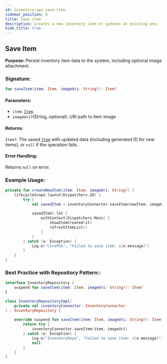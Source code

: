 ```yaml
---
id: inventory-api-save-item
sidebar_position: 4
title: Save item
description: Creates a new inventory item or updates an existing one.
hide_title: true
---
```


## Save Item

**Purpose:** Persist inventory item data to the system, including optional image attachment.

### Signature:

```kotlin
fun saveItem(item: Item, imageUri: String?): Item?
```

#### Parameters:
- `item`: [`Item`](../models/models-inventory#item).
- `imageUri?`(String, optional): URI path to item image

#### Returns:
`Item?`: The saved [`Item`](../models/models-inventory#item) with updated data (including generated ID for new items), or `null` if the operation fails.

#### Error Handling:
Returns `null` on error.

### Example Usage:
```kotlin
private fun createNewItem(item: Item, imageUri: String?) {
    lifecycleScope.launch(Dispatchers.IO) {
        try {
            val savedItem = inventoryConnector.saveItem(newItem, imageUri)
            
            savedItem?.let {
                withContext(Dispatchers.Main) {
                    showItemCreated(it)
                    refreshItemList()
                }
            }
        } catch (e: Exception) {
            Log.e("CorePOS", "Failed to save item: ${e.message}")
        }
    }
}
```

### Best Practice with Repository Pattern::
```kotlin
interface InventoryRepository {
    suspend fun saveItem(item: Item, imageUri: String?): Item?
}

class InventoryRepositoryImpl(
    private val inventoryConnector: InventoryConnector
) : InventoryRepository {
    
    override suspend fun saveItem(item: Item, imageUri: String?): Item? {
        return try {
            inventoryConnector.saveItem(item, imageUri)
        } catch (e: Exception) {
            Log.e("InventoryRepo", "Failed to save item: ${e.message}")
            null
        }
    }
}
```